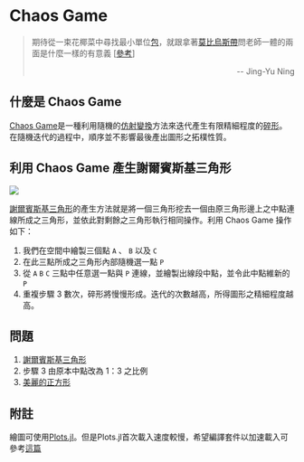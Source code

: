 # Chaos Game

> 期待從一束花椰菜中尋找最小單位[包](https://www.wikiwand.com/zh-tw/%E8%83%9E_(%E7%B5%90%E6%A7%8B))，就跟拿著[莫比烏斯帶](https://www.wikiwand.com/zh-tw/%E8%8E%AB%E6%AF%94%E4%B9%8C%E6%96%AF%E5%B8%A6)問老師一體的兩面是什麼一樣的有意義 [[參考](https://www.books.com.tw/products/0010789036)]
> <p style="text-align:right">-- Jing-Yu Ning</p>

## 什麼是 Chaos Game

[Chaos Game](https://www.youtube.com/watch?v=kbKtFN71Lfs)是一種利用隨機的[仿射變換](https://ccjou.wordpress.com/2011/03/24/%E4%BB%BF%E5%B0%84%E8%AE%8A%E6%8F%9B/)方法來迭代產生有限精細程度的[碎形](https://www.wikiwand.com/zh-tw/%E5%88%86%E5%BD%A2)。在隨機迭代的過程中，順序並不影響最後產出圖形之拓樸性質。

## 利用 Chaos Game 產生謝爾賓斯基三角形

![](https://upload.wikimedia.org/wikipedia/commons/7/74/Animated_construction_of_Sierpinski_Triangle.gif?1586767576821)

[謝爾賓斯基三角形](https://www.wikiwand.com/zh-tw/%E8%AC%9D%E7%88%BE%E8%B3%93%E6%96%AF%E5%9F%BA%E4%B8%89%E8%A7%92%E5%BD%A2)的產生方法就是將一個三角形挖去一個由原三角形邊上之中點連線所成之三角形，並依此對剩餘之三角形執行相同操作。利用 Chaos Game 操作如下：
1. 我們在空間中繪製三個點 `A` 、 `B` 以及 `C`
2. 在此三點所成之三角形內部隨機選一點 `P` 
3. 從 `A` `B` `C` 三點中任意選一點與 `P` 連線，並繪製出線段中點，並令此中點維新的 `P`
4. 重複步驟 3 數次，碎形將慢慢形成。迭代的次數越高，所得圖形之精細程度越高。

## 問題

1. [謝爾賓斯基三角形](https://www.wikiwand.com/zh-tw/%E8%AC%9D%E7%88%BE%E8%B3%93%E6%96%AF%E5%9F%BA%E4%B8%89%E8%A7%92%E5%BD%A2)
2. 步驟 3 由原本中點改為 1：3 之比例
3. [美麗的正方形](https://www.youtube.com/watch?v=O2QG9jmoEY0)

## 附註

繪圖可使用[Plots.jl](https://github.com/JuliaPlots/Plots.jl)。但是Plots.jl首次載入速度較慢，希望編譯套件以加速載入可參考[這篇](https://yuehhua.github.io/2020/04/10/compile-julia-package/)

